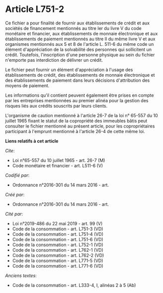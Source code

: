 # Article L751-2

Ce fichier a pour finalité de fournir aux établissements de crédit et aux sociétés de financement mentionnés au titre Ier du
livre V du code monétaire et financier, aux établissements de monnaie électronique et aux établissements de paiement
mentionnés au titre II du même livre V et aux organismes mentionnés aux 5 et 8 de l'article L. 511-6 du même code un élément
d'appréciation de la solvabilité des personnes qui sollicitent un crédit. Toutefois, l'inscription d'une personne physique au
sein du fichier n'emporte pas interdiction de délivrer un crédit. 

Le fichier peut fournir un élément d'appréciation à l'usage des établissements de crédit, des établissements de monnaie
électronique et des établissements de paiement dans leurs décisions d'attribution des moyens de paiement. 

Les informations qu'il contient peuvent également être prises en compte par les entreprises mentionnées au premier alinéa
pour la gestion des risques liés aux crédits souscrits par leurs clients. 

L'organisme de caution mentionné à l'article 26-7 de la loi n° 65-557 du 10 juillet 1965 fixant le statut de la copropriété
des immeubles bâtis peut consulter le fichier mentionné au présent article, pour les copropriétaires participant à l'emprunt
mentionné à l'article 26-4 de cette même loi.

**Liens relatifs à cet article**

_Cite_:

  - Loi n°65-557 du 10 juillet 1965 - art. 26-7 (M)
  - Code monétaire et financier - art. L511-6 (V)

_Codifié par_:

  - Ordonnance n°2016-301 du 14 mars 2016 - art.

_Créé par_:

  - Ordonnance n°2016-301 du 14 mars 2016 - art.

_Cité par_:

  - Loi n°2019-486 du 22 mai 2019 - art. 99 (V)
  - Code de la consommation - art. L751-3 (VD)
  - Code de la consommation - art. L751-4 (VD)
  - Code de la consommation - art. L751-6 (VD)
  - Code de la consommation - art. L752-1 (VD)
  - Code de la consommation - art. L762-1 (VD)
  - Code de la consommation - art. L762-2 (VD)
  - Code de la consommation - art. L771-5 (VD)
  - Code de la consommation - art. L771-6 (VD)

_Anciens textes_:

  - Code de la consommation - art. L333-4, I, alinéas 2 à 5 (Ab)
